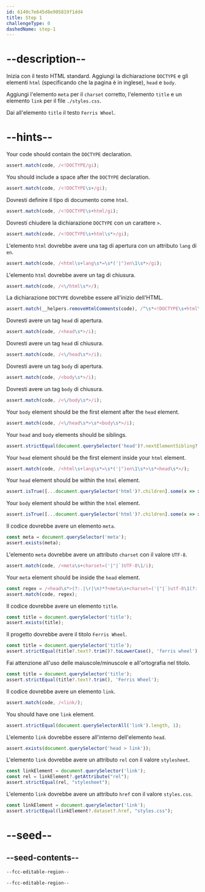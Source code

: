 ```yaml
---
id: 6140c7e645d8e905819f1dd4
title: Step 1
challengeType: 0
dashedName: step-1
---
```


# --description--

Inizia con il testo HTML standard. Aggiungi la dichiarazione `DOCTYPE` e gli elementi `html` (specificando che la pagina è in inglese), `head` e `body`.

Aggiungi l'elemento `meta` per il `charset` corretto, l'elemento `title` e un elemento `link` per il file `./styles.css`.

Dai all'elemento `title` il testo `Ferris Wheel`.

# --hints--

Your code should contain the `DOCTYPE` declaration.

```js
assert.match(code, /<!DOCTYPE/gi);
```

You should include a space after the `DOCTYPE` declaration.

```js
assert.match(code, /<!DOCTYPE\s+/gi);
```

Dovresti definire il tipo di documento come `html`.

```js
assert.match(code, /<!DOCTYPE\s+html/gi);
```

Dovresti chiudere la dichiarazione `DOCTYPE` con un carattere `>`.

```js
assert.match(code, /<!DOCTYPE\s+html\s*>/gi);
```

L'elemento `html` dovrebbe avere una tag di apertura con un attributo `lang` di `en`.

```js
assert.match(code, /<html\s+lang\s*=\s*('|")en\1\s*>/gi);
```

L'elemento `html` dovrebbe avere un tag di chiusura.

```js
assert.match(code, /<\/html\s*>/);
```

La dichiarazione `DOCTYPE` dovrebbe essere all'inizio dell'HTML.

```js
assert.match(__helpers.removeHtmlComments(code), /^\s*<!DOCTYPE\s+html\s*>/i);
```

Dovresti avere un tag `head` di apertura.

```js
assert.match(code, /<head\s*>/i);
```

Dovresti avere un tag `head` di chiusura.

```js
assert.match(code, /<\/head\s*>/i);
```

Dovresti avere un tag `body` di apertura.

```js
assert.match(code, /<body\s*>/i);
```

Dovresti avere un tag `body` di chiusura.

```js
assert.match(code, /<\/body\s*>/i);
```

Your `body` element should be the first element after the `head` element.

```js
assert.match(code, /<\/head\s*>\s*<body\s*>/i);
```

Your `head` and `body` elements should be siblings.

```js
assert.strictEqual(document.querySelector('head')?.nextElementSibling?.localName, 'body');
```

Your `head` element should be the first element inside your `html` element.

```js
assert.match(code, /<html\s+lang\s*=\s*('|")en\1\s*>\s*<head\s*>/);
```

Your `head` element should be within the `html` element.

```js
assert.isTrue([...document.querySelector('html')?.children].some(x => x?.localName === 'head'));
```

Your `body` element should be within the `html` element.

```js
assert.isTrue([...document.querySelector('html')?.children].some(x => x?.localName === 'body'));
```

Il codice dovrebbe avere un elemento `meta`.

```js
const meta = document.querySelector('meta');
assert.exists(meta);
```

L'elemento `meta` dovrebbe avere un attributo `charset` con il valore `UTF-8`.

```js
assert.match(code, /<meta\s+charset=('|"|`)UTF-8\1/i);
```

Your `meta` element should be inside the `head` element.

```js
const regex = /<head\s*>(?:.|\r|\n)*?<meta\s+charset=('|"|`)utf-8\1(?:.|\r|\n)*?<\/head\s*>/i;
assert.match(code, regex);
```

Il codice dovrebbe avere un elemento `title`.

```js
const title = document.querySelector('title');
assert.exists(title);
```

Il progetto dovrebbe avere il titolo `Ferris Wheel`.

```js
const title = document.querySelector('title');
assert.strictEqual(title?.text?.trim()?.toLowerCase(), 'ferris wheel');
```

Fai attenzione all'uso delle maiuscole/minuscole e all'ortografia nel titolo.

```js
const title = document.querySelector('title');
assert.strictEqual(title?.text?.trim(), 'Ferris Wheel');
```

Il codice dovrebbe avere un elemento `link`.

```js
assert.match(code, /<link/);
```

You should have one `link` element.

```js
assert.strictEqual(document.querySelectorAll('link').length, 1);
```

L'elemento `link` dovrebbe essere all'interno dell'elemento `head`.

```js
assert.exists(document.querySelector('head > link'));
```

L'elemento `link` dovrebbe avere un attributo `rel` con il valore `stylesheet`.

```js
const linkElement = document.querySelector('link');
const rel = linkElement?.getAttribute("rel");
assert.strictEqual(rel, "stylesheet");
```

L'elemento `link` dovrebbe avere un attributo `href` con il valore `styles.css`.

```js
const linkElement = document.querySelector('link');
assert.strictEqual(linkElement?.dataset?.href, "styles.css");
```

# --seed--

## --seed-contents--

```html
--fcc-editable-region--

--fcc-editable-region--
```

```css

```
